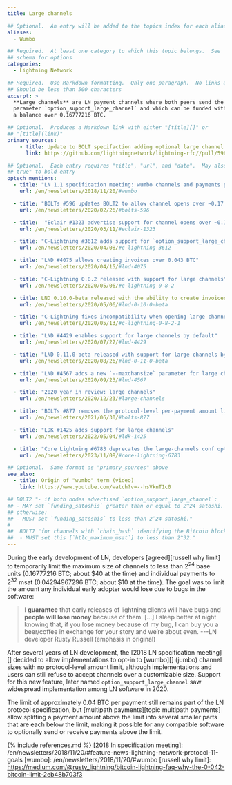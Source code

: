 ```yaml
---
title: Large channels

## Optional.  An entry will be added to the topics index for each alias
aliases:
  - Wumbo

## Required.  At least one category to which this topic belongs.  See
## schema for options
categories:
  - Lightning Network

## Required.  Use Markdown formatting.  Only one paragraph.  No links allowed.
## Should be less than 500 characters
excerpt: >
  **Large channels** are LN payment channels where both peers send the
  parameter `option_support_large_channel` and which can be funded with
  a balance over 0.16777216 BTC.

## Optional.  Produces a Markdown link with either "[title][]" or
## "[title](link)"
primary_sources:
    - title: Update to BOLT specifaction adding optional large channel support
      link: https://github.com/lightningnetwork/lightning-rfc//pull/596

## Optional.  Each entry requires "title", "url", and "date".  May also use "feature:
## true" to bold entry
optech_mentions:
  - title: "LN 1.1 specification meeting: wumbo channels and payments proposal"
    url: /en/newsletters/2018/11/20/#wumbo

  - title: "BOLTs #596 updates BOLT2 to allow channel opens over ~0.17 BTC"
    url: /en/newsletters/2020/02/26/#bolts-596

  - title:  "Eclair #1323 advertise support for channel opens over ~0.17 BTC"
    url: /en/newsletters/2020/03/11/#eclair-1323

  - title: "C-Lightning #3612 adds support for `option_support_large_channel`"
    url: /en/newsletters/2020/04/08/#c-lightning-3612

  - title: "LND #4075 allows creating invoices over 0.043 BTC"
    url: /en/newsletters/2020/04/15/#lnd-4075

  - title: "C-Lightning 0.8.2 released with support for large channels"
    url: /en/newsletters/2020/05/06/#c-lightning-0-8-2

  - title: LND 0.10.0-beta released with the ability to create invoices over 0.043 BTC
    url: /en/newsletters/2020/05/06/#lnd-0-10-0-beta

  - title: "C-Lightning fixes incompatibility when opening large channels with Eclair"
    url: /en/newsletters/2020/05/13/#c-lightning-0-8-2-1

  - title: "LND #4429 enables support for large channels by default"
    url: /en/newsletters/2020/07/22/#lnd-4429

  - title: "LND 0.11.0-beta released with support for large channels by default"
    url: /en/newsletters/2020/08/26/#lnd-0-11-0-beta

  - title: "LND #4567 adds a new `--maxchansize` parameter for large channels"
    url: /en/newsletters/2020/09/23/#lnd-4567

  - title: "2020 year in review: large channels"
    url: /en/newsletters/2020/12/23/#large-channels

  - title: "BOLTs #877 removes the protocol-level per-payment amount limit"
    url: /en/newsletters/2021/06/30/#bolts-877

  - title: "LDK #1425 adds support for large channels"
    url: /en/newsletters/2022/05/04/#ldk-1425

  - title: "Core Lightning #6783 deprecates the large-channels conf option, making them always enabled"
    url: /en/newsletters/2023/11/08/#core-lightning-6783

## Optional.  Same format as "primary_sources" above
see_also:
  - title: Origin of "wumbo" term (video)
    link: https://www.youtube.com/watch?v=--hsVknT1c0

## BOLT2 "- if both nodes advertised `option_support_large_channel`:
## - MAY set `funding_satoshis` greater than or equal to 2^24 satoshi.
## otherwise:
## - MUST set `funding_satoshis` to less than 2^24 satoshi."
#
##  BOLT7 "for channels with `chain_hash` identifying the Bitcoin blockchain:
##  - MUST set this [`htlc_maximum_msat`] to less than 2^32."
---
```

During the early development of LN, developers [agreed][russell why
limit] to temporarily limit the maximum size of channels to less than
2<sup>24</sup> base units (0.16777216 BTC; about $40 at the time) and
individual payments to 2<sup>32</sup> msat (0.04294967296 BTC; about
$10 at the time).  The goal was to limit the amount any individual
early adopter would lose due to bugs in the software:

> I **guarantee** that early releases of lightning clients will have
> bugs and **people will lose money** because of them. [...] I sleep
> better at night knowing that, if you lose money because of my bug, I
> can buy you a beer/coffee in exchange for your story and we’re about
> even. ---LN developer Rusty Russell (emphasis in original)

After several years of LN development, the [2018 LN specification
meeting][] decided to allow implementations to opt-in to [wumbo][]
(jumbo) channel sizes with no protocol-level amount limit, although
implementations and users can still refuse to accept channels over
a customizable size.  Support for this new feature, later named
`option_support_large_channel` saw widespread implementation among LN
software in 2020.

The limit of approximately 0.04 BTC per payment still remains part of
the LN protocol specification, but [multipath payments][topic
multipath payments] allow splitting a payment amount above the limit
into several smaller parts that are each below the limit, making it
possible for any compatible software to optionally send or receive
payments above the limit.

{% include references.md %}
[2018 ln specification meeting]: /en/newsletters/2018/11/20/#feature-news-lightning-network-protocol-11-goals
[wumbo]: /en/newsletters/2018/11/20/#wumbo
[russell why limit]: https://medium.com/@rusty_lightning/bitcoin-lightning-faq-why-the-0-042-bitcoin-limit-2eb48b703f3

